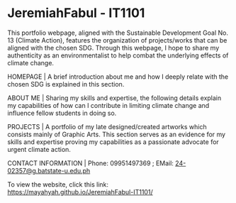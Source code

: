 # JeremiahFabul - IT1101
This portfolio webpage, aligned with the Sustainable Development Goal No. 13 (Climate Action), features the organization of projects/works that can be aligned with the chosen SDG. Through this webpage, I hope to share my authenticity as an environmentalist to help combat the underlying effects of climate change.

HOMEPAGE | A brief introduction about me and how I deeply relate with the chosen SDG is explained in this section.

ABOUT ME | Sharing my skills and expertise, the following details explain my capabilities of how can I contribute in limiting climate change and influence fellow students in doing so.

PROJECTS | A portfolio of my late designed/created artworks which consists mainly of Graphic Arts. This section serves as an evidence for my skills and expertise proving my capabilities as a passionate advocate for urgent climate action.

CONTACT INFORMATION | Phone: 09951497369 ; EMail: 24-02357@g.batstate-u.edu.ph

To view the website, click this link: https://mayahyah.github.io/JeremiahFabul-IT1101/
